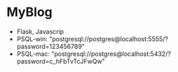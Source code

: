 # MyBlog
- Flask, Javascrip
- PSQL-win: "postgresql://postgres@localhost:5555/?password=123456789"
- PSQL-mac: "postgresql://postgres@localhost:5432/?password=c_hFbTvTcJFwQw"
